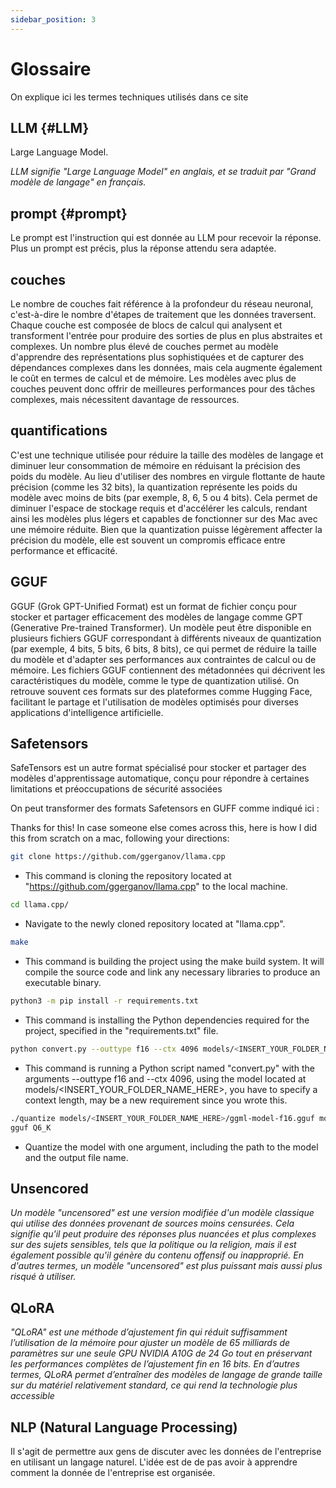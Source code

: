 ```yaml
---
sidebar_position: 3
---
```


# Glossaire

On explique ici les termes techniques utilisés dans ce site

## LLM {#LLM}

Large Language Model.

*LLM signifie "Large Language Model" en anglais, et se traduit par "Grand modèle de langage" en français.*

## prompt {#prompt}

Le prompt est l'instruction qui est donnée au LLM pour recevoir la réponse. Plus un prompt est précis, plus la réponse attendu sera adaptée.

## couches

Le nombre de couches fait référence à la profondeur du réseau neuronal, c'est-à-dire le nombre d'étapes de traitement que les données traversent. Chaque couche est composée de blocs de calcul qui analysent et transforment l'entrée pour produire des sorties de plus en plus abstraites et complexes. Un nombre plus élevé de couches permet au modèle d'apprendre des représentations plus sophistiquées et de capturer des dépendances complexes dans les données, mais cela augmente également le coût en termes de calcul et de mémoire. Les modèles avec plus de couches peuvent donc offrir de meilleures performances pour des tâches complexes, mais nécessitent davantage de ressources.

## quantifications

C'est une technique utilisée pour réduire la taille des modèles de langage et diminuer leur consommation de mémoire en réduisant la précision des poids du modèle. Au lieu d'utiliser des nombres en virgule flottante de haute précision (comme les 32 bits), la quantization représente les poids du modèle avec moins de bits (par exemple, 8, 6, 5 ou 4 bits). Cela permet de diminuer l'espace de stockage requis et d'accélérer les calculs, rendant ainsi les modèles plus légers et capables de fonctionner sur des Mac avec une mémoire réduite. Bien que la quantization puisse légèrement affecter la précision du modèle, elle est souvent un compromis efficace entre performance et efficacité.

## GGUF

GGUF (Grok GPT-Unified Format) est un format de fichier conçu pour stocker et partager efficacement des modèles de langage comme GPT (Generative Pre-trained Transformer). Un modèle peut être disponible en plusieurs fichiers GGUF correspondant à différents niveaux de quantization (par exemple, 4 bits, 5 bits, 6 bits, 8 bits), ce qui permet de réduire la taille du modèle et d'adapter ses performances aux contraintes de calcul ou de mémoire. Les fichiers GGUF contiennent des métadonnées qui décrivent les caractéristiques du modèle, comme le type de quantization utilisé. On retrouve souvent ces formats sur des plateformes comme Hugging Face, facilitant le partage et l'utilisation de modèles optimisés pour diverses applications d'intelligence artificielle.


## Safetensors

SafeTensors est un autre format spécialisé pour stocker et partager des modèles d'apprentissage automatique, conçu pour répondre à certaines limitations et préoccupations de sécurité associées

On peut transformer des formats Safetensors en GUFF comme indiqué ici :

Thanks for this! In case someone else comes across this, here is how I did this from scratch on a mac, following your directions:

```bash
git clone https://github.com/ggerganov/llama.cpp
```


 - This command is cloning the repository located at "https://github.com/ggerganov/llama.cpp" to the local machine.
```bash
cd llama.cpp/
```

- Navigate to the newly cloned repository located at "llama.cpp".
```bash
make
```
- This command is building the project using the make build system. It will compile the source code and link any necessary libraries to produce an executable binary.

```bash
python3 -m pip install -r requirements.txt
```
 - This command is installing the Python dependencies required for the project, specified in the "requirements.txt" file.

 ```bash
python convert.py --outtype f16 --ctx 4096 models/<INSERT_YOUR_FOLDER_NAME_HERE>
```

- This command is running a Python script named "convert.py" with the arguments --outtype f16 and --ctx 4096, using the model located at models/&lt;INSERT_YOUR_FOLDER_NAME_HERE&gt;, you have to specify a context length, may be a new requirement since you wrote this.

```bash
./quantize models/<INSERT_YOUR_FOLDER_NAME_HERE>/ggml-model-f16.gguf models/<INSERT_YOUR_FOLDER_NAME_HERE>/<INSERT_YOUR_MODEL_NAME_HERE>.
gguf Q6_K
```
 - Quantize the model with one argument, including the path to the model and the output file name.

## Unsencored

*Un modèle "uncensored" est une version modifiée d'un modèle classique qui 
utilise des données provenant de sources moins censurées. Cela signifie 
qu'il peut produire des réponses plus nuancées et plus complexes sur des 
sujets sensibles, tels que la politique ou la religion, mais il est
également possible qu'il génère du contenu offensif ou inapproprié. En 
d'autres termes, un modèle "uncensored" est plus puissant mais aussi plus 
risqué à utiliser.*

## QLoRA

*"QLoRA" est une méthode d’ajustement fin qui réduit suffisamment l’utilisation de la mémoire pour ajuster un modèle de 65 milliards de paramètres sur une seule GPU NVIDIA A10G de 24 Go tout en préservant les performances complètes de l’ajustement fin en 16 bits. En d’autres termes, QLoRA permet d’entraîner des modèles de langage de grande taille sur du matériel relativement standard, ce qui rend la technologie plus accessible*

## NLP (Natural Language Processing)

Il s'agit de permettre aux gens de discuter avec les données de l'entreprise en utilisant un langage naturel. L'idée est de de pas avoir à apprendre comment la donnée de l'entreprise est organisée.